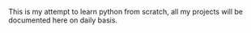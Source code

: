 This is my attempt to learn python from scratch, all my projects will be documented here on daily basis.

